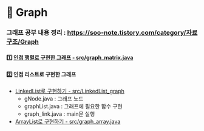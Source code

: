 # :open_file_folder: Graph

### 그래프 공부 내용 정리 : https://soo-note.tistory.com/category/자료구조/Graph

#### :one: [인접 행렬로 구현한 그래프 - src/graph_matrix.java](https://github.com/ChoSooBeen/graph/blob/main/src/graph_matrix.java)

#### :two: 인접 리스트로 구현한 그래프

+ [LinkedList로 구현하기 - src/LinkedList_graph](https://github.com/ChoSooBeen/graph/tree/main/src/LinkedList_graph)   
  + gNode.java : 그래프 노드
  + graphList.java : 그래프에 필요한 함수 구현
  + graph_link.java : main문 실행
+ [ArrayList로 구현하기 - src/graph_array.java](https://github.com/ChoSooBeen/graph/blob/main/src/graph_array.java)
